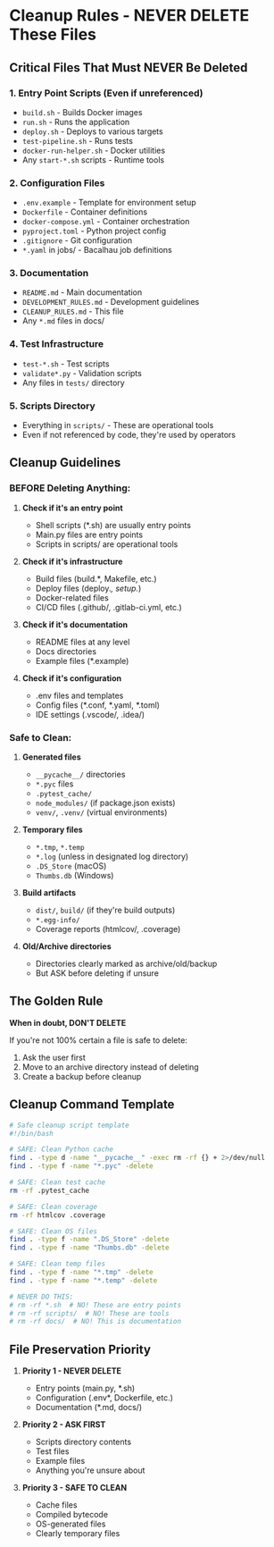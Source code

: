 # Cleanup Rules - NEVER DELETE These Files

## Critical Files That Must NEVER Be Deleted

### 1. Entry Point Scripts (Even if unreferenced)
- `build.sh` - Builds Docker images
- `run.sh` - Runs the application
- `deploy.sh` - Deploys to various targets
- `test-pipeline.sh` - Runs tests
- `docker-run-helper.sh` - Docker utilities
- Any `start-*.sh` scripts - Runtime tools

### 2. Configuration Files
- `.env.example` - Template for environment setup
- `Dockerfile` - Container definitions
- `docker-compose.yml` - Container orchestration
- `pyproject.toml` - Python project config
- `.gitignore` - Git configuration
- `*.yaml` in jobs/ - Bacalhau job definitions

### 3. Documentation
- `README.md` - Main documentation
- `DEVELOPMENT_RULES.md` - Development guidelines
- `CLEANUP_RULES.md` - This file
- Any `*.md` files in docs/

### 4. Test Infrastructure
- `test-*.sh` - Test scripts
- `validate*.py` - Validation scripts
- Any files in `tests/` directory

### 5. Scripts Directory
- Everything in `scripts/` - These are operational tools
- Even if not referenced by code, they're used by operators

## Cleanup Guidelines

### BEFORE Deleting Anything:

1. **Check if it's an entry point**
   - Shell scripts (*.sh) are usually entry points
   - Main.py files are entry points
   - Scripts in scripts/ are operational tools

2. **Check if it's infrastructure**
   - Build files (build.*, Makefile, etc.)
   - Deploy files (deploy.*, setup.*)
   - Docker-related files
   - CI/CD files (.github/, .gitlab-ci.yml, etc.)

3. **Check if it's documentation**
   - README files at any level
   - Docs directories
   - Example files (*.example)

4. **Check if it's configuration**
   - .env files and templates
   - Config files (*.conf, *.yaml, *.toml)
   - IDE settings (.vscode/, .idea/)

### Safe to Clean:

1. **Generated files**
   - `__pycache__/` directories
   - `*.pyc` files
   - `.pytest_cache/`
   - `node_modules/` (if package.json exists)
   - `venv/`, `.venv/` (virtual environments)

2. **Temporary files**
   - `*.tmp`, `*.temp`
   - `*.log` (unless in designated log directory)
   - `.DS_Store` (macOS)
   - `Thumbs.db` (Windows)

3. **Build artifacts**
   - `dist/`, `build/` (if they're build outputs)
   - `*.egg-info/`
   - Coverage reports (htmlcov/, .coverage)

4. **Old/Archive directories**
   - Directories clearly marked as archive/old/backup
   - But ASK before deleting if unsure

## The Golden Rule

**When in doubt, DON'T DELETE**

If you're not 100% certain a file is safe to delete:
1. Ask the user first
2. Move to an archive directory instead of deleting
3. Create a backup before cleanup

## Cleanup Command Template

```bash
# Safe cleanup script template
#!/bin/bash

# SAFE: Clean Python cache
find . -type d -name "__pycache__" -exec rm -rf {} + 2>/dev/null
find . -type f -name "*.pyc" -delete

# SAFE: Clean test cache  
rm -rf .pytest_cache

# SAFE: Clean coverage
rm -rf htmlcov .coverage

# SAFE: Clean OS files
find . -type f -name ".DS_Store" -delete
find . -type f -name "Thumbs.db" -delete

# SAFE: Clean temp files
find . -type f -name "*.tmp" -delete
find . -type f -name "*.temp" -delete

# NEVER DO THIS:
# rm -rf *.sh  # NO! These are entry points
# rm -rf scripts/  # NO! These are tools
# rm -rf docs/  # NO! This is documentation
```

## File Preservation Priority

1. **Priority 1 - NEVER DELETE**
   - Entry points (main.py, *.sh)
   - Configuration (.env*, Dockerfile, etc.)
   - Documentation (*.md, docs/)

2. **Priority 2 - ASK FIRST**
   - Scripts directory contents
   - Test files
   - Example files
   - Anything you're unsure about

3. **Priority 3 - SAFE TO CLEAN**
   - Cache files
   - Compiled bytecode
   - OS-generated files
   - Clearly temporary files